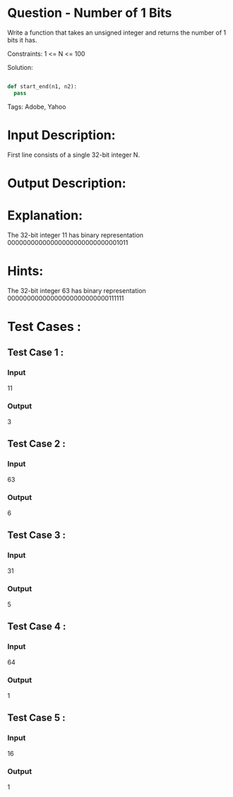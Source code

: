 # Question - Number of 1 Bits
Write a function that takes an unsigned integer and returns the number of 1 bits it has.

Constraints:
1 <= N <= 100


Solution:

```python

def start_end(n1, n2):
  pass

```

Tags:
Adobe, Yahoo

# Input Description:
First line consists of a single 32-bit integer N.

# Output Description:


# Explanation:
The 32-bit integer 11 has binary representation
00000000000000000000000000001011

# Hints:
The 32-bit integer 63 has binary representation
00000000000000000000000000111111

# Test Cases :
## Test Case 1 :
### Input
11
### Output
3


## Test Case 2 :
### Input
63
### Output
6


## Test Case 3 :
### Input
31
### Output
5

## Test Case 4 :
### Input
64
### Output
1


## Test Case 5 :
### Input
16
### Output
1
